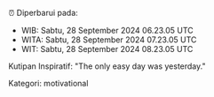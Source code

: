 ⏰ Diperbarui pada:
- WIB: Sabtu, 28 September 2024 06.23.05 UTC
- WITA: Sabtu, 28 September 2024 07.23.05 UTC
- WIT: Sabtu, 28 September 2024 08.23.05 UTC

Kutipan Inspiratif:
"The only easy day was yesterday."


Kategori: motivational

